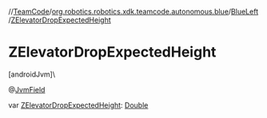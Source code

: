 //[TeamCode](../../../index.md)/[org.robotics.robotics.xdk.teamcode.autonomous.blue](../index.md)/[BlueLeft](index.md)/[ZElevatorDropExpectedHeight](-z-elevator-drop-expected-height.md)

# ZElevatorDropExpectedHeight

[androidJvm]\

@[JvmField](https://kotlinlang.org/api/latest/jvm/stdlib/kotlin.jvm/-jvm-field/index.html)

var [ZElevatorDropExpectedHeight](-z-elevator-drop-expected-height.md): [Double](https://kotlinlang.org/api/latest/jvm/stdlib/kotlin/-double/index.html)
